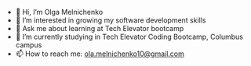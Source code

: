- 👋 Hi, I’m Olga Melnichenko
- 👀 I’m interested in growing my software development skills
- 💬 Ask me about learning at Tech Elevator bootcamp
- 🌱 I’m currently studying in Tech Elevator Coding Bootcamp, Columbus campus
- 📫 How to reach me: ola.melnichenko10@gmail.com 
<!--
**Olgaminch7/Olgaminch7** is a ✨ _special_ ✨ repository because its `README.md` (this file) appears on your GitHub profile.


